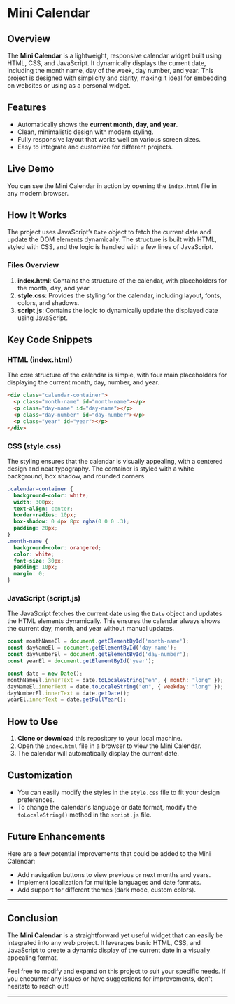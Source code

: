 # Mini Calendar

## Overview

The **Mini Calendar** is a lightweight, responsive calendar widget built using HTML, CSS, and JavaScript. It dynamically displays the current date, including the month name, day of the week, day number, and year. This project is designed with simplicity and clarity, making it ideal for embedding on websites or using as a personal widget.

## Features

- Automatically shows the **current month, day, and year**.
- Clean, minimalistic design with modern styling.
- Fully responsive layout that works well on various screen sizes.
- Easy to integrate and customize for different projects.

## Live Demo
You can see the Mini Calendar in action by opening the `index.html` file in any modern browser.

## How It Works

The project uses JavaScript’s `Date` object to fetch the current date and update the DOM elements dynamically. The structure is built with HTML, styled with CSS, and the logic is handled with a few lines of JavaScript.

### Files Overview

1. **index.html**: Contains the structure of the calendar, with placeholders for the month, day, and year.
2. **style.css**: Provides the styling for the calendar, including layout, fonts, colors, and shadows.
3. **script.js**: Contains the logic to dynamically update the displayed date using JavaScript.

## Key Code Snippets

### HTML (index.html)

The core structure of the calendar is simple, with four main placeholders for displaying the current month, day, number, and year.

```html
<div class="calendar-container">
  <p class="month-name" id="month-name"></p>
  <p class="day-name" id="day-name"></p>
  <p class="day-number" id="day-number"></p>
  <p class="year" id="year"></p>
</div>
```

### CSS (style.css)

The styling ensures that the calendar is visually appealing, with a centered design and neat typography. The container is styled with a white background, box shadow, and rounded corners.

```css
.calendar-container {
  background-color: white;
  width: 300px;
  text-align: center;
  border-radius: 10px;
  box-shadow: 0 4px 8px rgba(0 0 0 .3);
  padding: 20px;
}
.month-name {
  background-color: orangered;
  color: white;
  font-size: 30px;
  padding: 10px;
  margin: 0;
}
```

### JavaScript (script.js)

The JavaScript fetches the current date using the `Date` object and updates the HTML elements dynamically. This ensures the calendar always shows the current day, month, and year without manual updates.

```javascript
const monthNameEl = document.getElementById('month-name');
const dayNameEl = document.getElementById('day-name');
const dayNumberEl = document.getElementById('day-number');
const yearEl = document.getElementById('year');

const date = new Date();
monthNameEl.innerText = date.toLocaleString("en", { month: "long" });
dayNameEl.innerText = date.toLocaleString("en", { weekday: "long" });
dayNumberEl.innerText = date.getDate();
yearEl.innerText = date.getFullYear();
```

## How to Use

1. **Clone or download** this repository to your local machine.
2. Open the `index.html` file in a browser to view the Mini Calendar.
3. The calendar will automatically display the current date.

## Customization

- You can easily modify the styles in the `style.css` file to fit your design preferences.
- To change the calendar's language or date format, modify the `toLocaleString()` method in the `script.js` file.
  
## Future Enhancements

Here are a few potential improvements that could be added to the Mini Calendar:
- Add navigation buttons to view previous or next months and years.
- Implement localization for multiple languages and date formats.
- Add support for different themes (dark mode, custom colors).

---

## Conclusion

The **Mini Calendar** is a straightforward yet useful widget that can easily be integrated into any web project. It leverages basic HTML, CSS, and JavaScript to create a dynamic display of the current date in a visually appealing format.

Feel free to modify and expand on this project to suit your specific needs. If you encounter any issues or have suggestions for improvements, don't hesitate to reach out!

---
